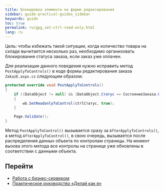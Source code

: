 ```yaml
---
title: Блокировка элемента на форме редактирования
sidebar: guide-practical-guides_sidebar
keywords: guide
toc: true
permalink: ru/gpg_set-ctrl-read-only.html
lang: ru
---
```


Цель: чтобы избежать такой ситуации, когда количество товара на складе вычитается несколько раз, необходимо организовать блокирование статуса заказа, если заказ уже оплачен.

Для реализации данного поведения нужно исправить метод `PostApplyToControls()` в коде формы редактирования заказа `ZakazE.aspx.cs` следующим образом:

```csharp
protected override void PostApplyToControls()
{
	if ((DataObject != null) && (DataObject.Статус == СостояниеЗаказа.Оплаченный))
	{
		wb.SetReadonlyToControl(ctrlСтатус, true);
	}

	Page.Validate();
}
```

Метод `PostApplyToControl()` вызывается сразу за `AfterApplyToControls()`, 
а метод `AfterApplyToControl()`, в свою очередь, вызывается после распределения данных объекта 
по контролам страницы. На момент вызова этого метода все контролы на странице уже обновлены в соответствии с данными объекта. 
 
 ## Перейти

* <i class="fa fa-arrow-left" aria-hidden="true"></i> [Работа с бизнес-сервером](gpg_business-server.html)
* [Практическое руководство  «Делай как я»](gpg_landing-page.html) <i class="fa fa-arrow-up" aria-hidden="true"></i> 
